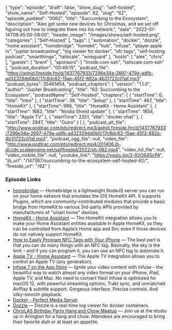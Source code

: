 {
  "type": "episode",
  "draft": false,
  "show_slug": "self-hosted",
  "show_name": "Self-Hosted",
  "episode": 62,
  "slug": "62",
  "episode_padded": "0062",
  "title": "Succumbing to the Ecosystem",
  "description": "Alex got some new devices for Christmas, and we set off figuring out how to integrate them into his network.",
  "date": "2022-01-14T08:45:00-08:00",
  "header_image": "/images/shows/self-hosted.png",
  "categories": [
    "Self-Hosted"
  ],
  "tags": [
    "automation",
    "docker",
    "dozzle",
    "home assistant",
    "homebridge",
    "homekit",
    "hub",
    "infuse",
    "iplayer apple tv",
    "jupiter broadcasting",
    "log viewer for docker",
    "nfc tags",
    "self-hosting podcast",
    "smartthings",
    "tailscale",
    "wireguard"
  ],
  "hosts": [
    "alex",
    "chris"
  ],
  "guests": [
    "brent"
  ],
  "sponsors": [
    "linode.com-ssh",
    "tailscale.com-ssh"
  ],
  "podcast_duration": "00:49:15",
  "podcast_file": "https://aphid.fireside.fm/d/1437767933/7296e34a-2697-479a-adfb-ad32329dd0b0/17c8dc62-15ae-45f2-882a-4b31722c01af.mp3",
  "podcast_bytes": 35461454,
  "podcast_chapters": {
    "version": "1.1.0",
    "author": "Jupiter Broadcasting",
    "title": "62: Succumbing to the Ecosystem",
    "podcastName": "Self-Hosted",
    "chapters": [
      {
        "startTime": 0,
        "title": "Intro"
      },
      {
        "startTime": 39,
        "title": "Setup"
      },
      {
        "startTime": 467,
        "title": "HomeKit"
      },
      {
        "startTime": 988,
        "title": "HomeKit - Home Assistant"
      },
      {
        "startTime": 1682,
        "title": "Nvidia Shield update"
      },
      {
        "startTime": 1854,
        "title": "Apple TV"
      },
      {
        "startTime": 2251,
        "title": "docker chat"
      },
      {
        "startTime": 2847,
        "title": "Outro"
      }
    ]
  },
  "podcast_alt_file": "http://www.podtrac.com/pts/redirect.mp3/aphid.fireside.fm/d/1437767933/7296e34a-2697-479a-adfb-ad32329dd0b0/17c8dc62-15ae-45f2-882a-4b31722c01af.mp3",
  "podcast_ogg_file": null,
  "video_file": "http://www.podtrac.com/pts/redirect.mp4/201406.jb-dl.cdn.scaleengine.net/selfhosted/2022/sh-062.mp4",
  "video_hd_file": null,
  "video_mobile_file": null,
  "youtube_link": "https://youtu.be/2-92O64ScPA",
  "jb_url": "/147367/succumbing-to-the-ecosystem-self-hosted-62/",
  "fireside_url": "/62"
}


### Episode Links

  * [homebridge](https://github.com/homebridge/homebridge "homebridge") — Homebridge is a lightweight NodeJS server you can run on your home network that emulates the iOS HomeKit API. It supports Plugins, which are community-contributed modules that provide a basic bridge from HomeKit to various 3rd-party APIs provided by manufacturers of "smart home" devices.
  * [HomeKit - Home Assistant](https://www.home-assistant.io/integrations/homekit/ "HomeKit - Home Assistant") — The HomeKit integration allows you to make your Home Assistant entities available in Apple HomeKit, so they can be controlled from Apple’s Home app and Siri; even if those devices do not natively support HomeKit.
  * [How to Easily Program NFC Tags with Your iPhone](https://www.idropnews.com/how-to/how-to-easily-program-nfc-tags-with-your-iphone-launch-shortcuts-and-more-automatically-with-nfc/158528/ "How to Easily Program NFC Tags with Your iPhone") — The best part is that you can do many things with an NFC tag. Basically, the sky is the limit – and if you can program it, you can use an NFC tag to automate it.
  * [Apple TV - Home Assistant](https://www.home-assistant.io/integrations/apple_tv/ "Apple TV - Home Assistant") — The Apple TV integration allows you to control an Apple TV (any generation). 
  * [Infuse 7 on the App Store](https://apps.apple.com/us/app/infuse-7/id1136220934 "Infuse 7 on the App Store") — Ignite your video content with Infuse – the beautiful way to watch almost any video format on your iPhone, iPad, Apple TV, and Mac. No need to convert files! Infuse is optimized for macOS 12, with powerful streaming options, Trakt sync, and unmatched AirPlay & subtitle support. Gorgeous interface. Precise controls. And silky-smooth playback.
  * [Docker - Perfect Media Server](https://perfectmediaserver.com/tech-stack/docker.html "Docker - Perfect Media Server")
  * [Dozzle](https://dozzle.dev/ "Dozzle") — Dozzle is a real-time log viewer for docker containers.
  * [ChrisLAS Birthday Party Hang and Chow Meetup](https://www.meetup.com/jupiterbroadcasting/events/283100421/ "ChrisLAS Birthday Party Hang and Chow Meetup") — Join us at the studio up in Arlington for a hang and chow. Attendees are encouraged to bring their favorite dish or at least an appetite.


